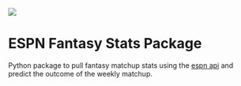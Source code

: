 ![](https://github.com/RobBlumberg/espn_fantasy_matchup_stats/workflows/build/badge.svg)

# ESPN Fantasy Stats Package

Python package to pull fantasy matchup stats using the [espn api](https://github.com/cwendt94/espn-api) and predict the outcome of the weekly matchup.